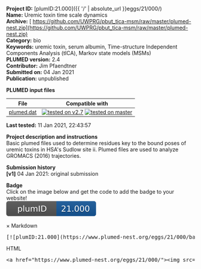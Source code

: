 **Project ID:** [plumID:21.000]({{ '/' | absolute_url }}eggs/21/000/)  
**Name:**  Uremic toxin time scale dynamics  
**Archive:** [ https://github.com/UWPRG/pbut_tica-msm/raw/master/plumed-nest.zip](https://github.com/UWPRG/pbut_tica-msm/raw/master/plumed-nest.zip)  
**Category:**  bio  
**Keywords:**  uremic toxin, serum albumin, Time-structure Independent Components Analysis (tICA), Markov state models (MSMs)  
**PLUMED version:**  2.4  
**Contributor:**  Jim Pfaendtner  
**Submitted on:** 04 Jan 2021  
**Publication:** unpublished  
  
**PLUMED input files**  
  
| File     | Compatible with |  
|:--------:|:--------:|  
| [plumed.dat](./data/plumed.dat.md) |  [![tested on v2.7](https://img.shields.io/badge/v2.7-passing-green.svg)](data/plumed.dat.plumed.stderr) [![tested on master](https://img.shields.io/badge/master-passing-green.svg)](data/plumed.dat.plumed_master.stderr) |  
  
**Last tested:**  11 Jan 2021, 22:43:57
  
**Project description and instructions**  
Basic plumed files used to determine residues key to the bound poses of uremic toxins in HSA's Sudlow site ii. Plumed files are used to analyze GROMACS (2016) trajectories. 

  
**Submission history**  
**[v1]** 04 Jan 2021: original submission  
  
**Badge**  
Click on the image below and get the code to add the badge to your website!  
<img src="./badge.svg" alt="plumeDnest:21.000" id="myBtn" class="badge">
<div id="myModal" class="modal">
  <div class="modal-content">
    <span class="close">&times;</span>
    Markdown<pre>[![plumID:21.000](https://www.plumed-nest.org/eggs/21/000/badge.svg)](https://www.plumed-nest.org/eggs/21/000/)</pre>
    HTML<pre>&lt;a href="https://www.plumed-nest.org/eggs/21/000/"&gt;&lt;img src="https://www.plumed-nest.org/eggs/21/000/badge.svg" alt="plumID:21.000"&gt;&lt;/a&gt;</pre>
  </div>
</div>
